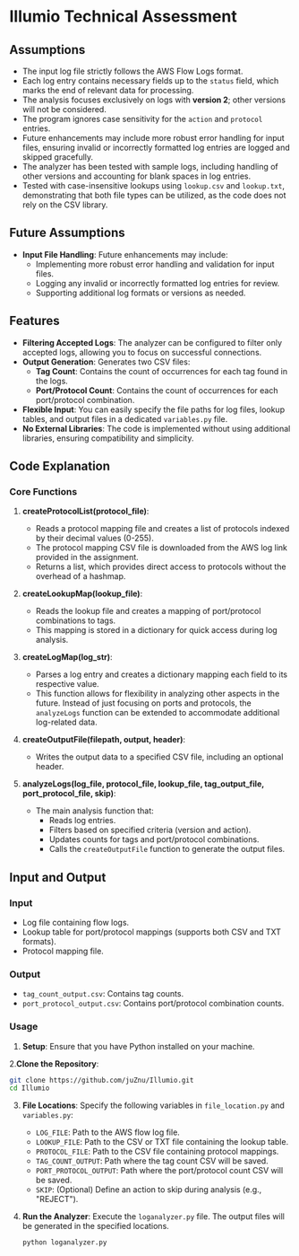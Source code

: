 # Illumio Technical Assessment

## Assumptions

- The input log file strictly follows the AWS Flow Logs format.
- Each log entry contains necessary fields up to the `status` field, which marks the end of relevant data for processing.
- The analysis focuses exclusively on logs with **version 2**; other versions will not be considered.
- The program ignores case sensitivity for the `action` and `protocol` entries.
- Future enhancements may include more robust error handling for input files, ensuring invalid or incorrectly formatted log entries are logged and skipped gracefully.
- The analyzer has been tested with sample logs, including handling of other versions and accounting for blank spaces in log entries.
- Tested with case-insensitive lookups using `lookup.csv` and `lookup.txt`, demonstrating that both file types can be utilized, as the code does not rely on the CSV library.

## Future Assumptions

- **Input File Handling**: Future enhancements may include:
  - Implementing more robust error handling and validation for input files.
  - Logging any invalid or incorrectly formatted log entries for review.
  - Supporting additional log formats or versions as needed.

## Features

- **Filtering Accepted Logs**: The analyzer can be configured to filter only accepted logs, allowing you to focus on successful connections.
- **Output Generation**: Generates two CSV files:
  - **Tag Count**: Contains the count of occurrences for each tag found in the logs.
  - **Port/Protocol Count**: Contains the count of occurrences for each port/protocol combination.
- **Flexible Input**: You can easily specify the file paths for log files, lookup tables, and output files in a dedicated `variables.py` file.
- **No External Libraries**: The code is implemented without using additional libraries, ensuring compatibility and simplicity.

## Code Explanation

### Core Functions

1. **createProtocolList(protocol_file)**:
   - Reads a protocol mapping file and creates a list of protocols indexed by their decimal values (0-255).
   - The protocol mapping CSV file is downloaded from the AWS log link provided in the assignment.
   - Returns a list, which provides direct access to protocols without the overhead of a hashmap.

2. **createLookupMap(lookup_file)**:
   - Reads the lookup file and creates a mapping of port/protocol combinations to tags.
   - This mapping is stored in a dictionary for quick access during log analysis.

3. **createLogMap(log_str)**:
   - Parses a log entry and creates a dictionary mapping each field to its respective value.
   - This function allows for flexibility in analyzing other aspects in the future. Instead of just focusing on ports and protocols, the `analyzeLogs` function can be extended to accommodate additional log-related data.

4. **createOutputFile(filepath, output, header)**:
   - Writes the output data to a specified CSV file, including an optional header.

5. **analyzeLogs(log_file, protocol_file, lookup_file, tag_output_file, port_protocol_file, skip)**:
   - The main analysis function that:
     - Reads log entries.
     - Filters based on specified criteria (version and action).
     - Updates counts for tags and port/protocol combinations.
     - Calls the `createOutputFile` function to generate the output files.

## Input and Output

### Input

- Log file containing flow logs.
- Lookup table for port/protocol mappings (supports both CSV and TXT formats).
- Protocol mapping file.

### Output

- `tag_count_output.csv`: Contains tag counts.
- `port_protocol_output.csv`: Contains port/protocol combination counts.

### Usage

1. **Setup**: Ensure that you have Python installed on your machine.

2.**Clone the Repository**: 
   ```bash
   git clone https://github.com/juZnu/Illumio.git
   cd Illumio
   ```
3. **File Locations**: Specify the following variables in `file_location.py` and `variables.py`:
   - `LOG_FILE`: Path to the AWS flow log file.
   - `LOOKUP_FILE`: Path to the CSV or TXT file containing the lookup table.
   - `PROTOCOL_FILE`: Path to the CSV file containing protocol mappings.
   - `TAG_COUNT_OUTPUT`: Path where the tag count CSV will be saved.
   - `PORT_PROTOCOL_OUTPUT`: Path where the port/protocol count CSV will be saved.
   - `SKIP`: (Optional) Define an action to skip during analysis (e.g., "REJECT").

4. **Run the Analyzer**: Execute the `loganalyzer.py` file. The output files will be generated in the specified locations.

    ```bash
    python loganalyzer.py
    ```